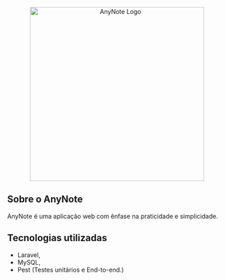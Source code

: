 <p align="center"><img src="https://i.imgur.com/078WYr6.png" width="400" alt="AnyNote Logo"></p>

## Sobre o AnyNote

AnyNote é uma aplicação web com ênfase na praticidade e simplicidade.

## Tecnologias utilizadas

- Laravel,
- MySQL,
- Pest (Testes unitários e End-to-end.)